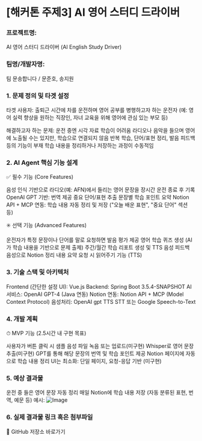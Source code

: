# [해커톤 주제3] AI 영어 스터디 드라이버
### 프로젝트명:

AI 영어 스터디 드라이버 (AI English Study Driver)

### 팀명/개발자명:

팀 문송합니다 / 문준호, 송지원

### 1. 문제 정의 및 타겟 설정

타겟 사용자:
 출퇴근 시간에 차를 운전하며 영어 공부를 병행하고자 하는 운전자
 (예: 영어 실력 향상을 원하는 직장인, 자녀 교육을 위해 영어에 관심 있는 부모 등)

 
해결하고자 하는 문제:
운전 중엔 시각 자료 학습이 어려움
라디오나 음악을 들으며 영어에 노출될 수는 있지만, 학습으로 연결되지 않음
반복 학습, 단어/표현 정리, 발음 피드백 등의 기능이 부재
학습 내용을 정리하거나 저장하는 과정이 수동적임


### 2. AI Agent 핵심 기능 설계

✅ 필수 기능 (Core Features)

음성 인식 기반으로 라디오(예: AFN)에서 들리는 영어 문장을 장시간 운전 종료 후 기록
OpenAI GPT 기반:
번역 제공
중요 단어/표현 추출
문장별 학습 포인트 요약
Notion API + MCP 연동:
학습 내용 자동 정리 및 저장 ("오늘 배운 표현", "중요 단어" 섹션 등)

✳️ 선택 기능 (Advanced Features)

운전자가 특정 문장이나 단어를 말로 요청하면 발음 평가 제공
영어 학습 퀴즈 생성 (AI가 학습 내용을 기반으로 문제 출제)
주간/월간 학습 리포트 생성 및 TTS 음성 피드백
음성으로 Notion 정리 내용 요약 요청 시 읽어주기 기능 (TTS)


### 3. 기술 스택 및 아키텍처

Frontend (간단한 설정 UI): Vue.js
Backend: Spring Boot 3.5.4-SNAPSHOT
AI 서비스: OpenAI GPT-4 (Java 연동)
Notion 연동: Notion API + MCP (Model Context Protocol)
음성처리: OpenAI gpt TTS STT 또는 Google Speech-to-Text


### 4. 개발 계획

⏱ MVP 기능 (2.5시간 내 구현 목표)

 사용자가 버튼 클릭 시 샘플 음성 파일 녹음 또는 업로드(미구현)
 Whisper로 영어 문장 추출(미구현)
 GPT를 통해 해당 문장의 번역 및 학습 포인트 제공
 Notion 페이지에 자동으로 학습 내용 정리
 UI는 최소화: 단일 페이지, 요청-응답 기반 (미구현)

 
### 5. 예상 결과물

운전 중 들은 영어 문장 자동 정리
매일 Notion에 학습 내용 저장 (자동 분류된 표현, 번역, 예문 등) 
예시:
![Image](https://github.com/user-attachments/assets/dc0c8020-a618-4772-af21-c8f056f62a1c)


### 6. 실제 결과물 링크 혹은 첨부파일

🔗 GitHub 저장소 바로가기
